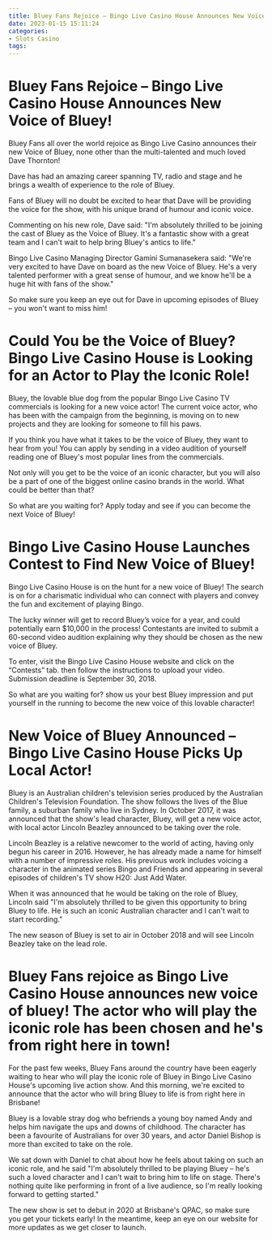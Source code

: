 ```yaml
---
title: Bluey Fans Rejoice – Bingo Live Casino House Announces New Voice of Bluey!
date: 2023-01-15 15:11:24
categories:
- Slots Casino
tags:
---
```



#  Bluey Fans Rejoice – Bingo Live Casino House Announces New Voice of Bluey!

Bluey Fans all over the world rejoice as Bingo Live Casino announces their new Voice of Bluey, none other than the multi-talented and much loved Dave Thornton!

Dave has had an amazing career spanning TV, radio and stage and he brings a wealth of experience to the role of Bluey.

Fans of Bluey will no doubt be excited to hear that Dave will be providing the voice for the show, with his unique brand of humour and iconic voice.

Commenting on his new role, Dave said: "I'm absolutely thrilled to be joining the cast of Bluey as the Voice of Bluey. It's a fantastic show with a great team and I can't wait to help bring Bluey's antics to life."

Bingo Live Casino Managing Director Gamini Sumanasekera said: "We're very excited to have Dave on board as the new Voice of Bluey. He's a very talented performer with a great sense of humour, and we know he'll be a huge hit with fans of the show."

So make sure you keep an eye out for Dave in upcoming episodes of Bluey – you won't want to miss him!

#  Could You be the Voice of Bluey? Bingo Live Casino House is Looking for an Actor to Play the Iconic Role!

Bluey, the lovable blue dog from the popular Bingo Live Casino TV commercials is looking for a new voice actor! The current voice actor, who has been with the campaign from the beginning, is moving on to new projects and they are looking for someone to fill his paws.

If you think you have what it takes to be the voice of Bluey, they want to hear from you! You can apply by sending in a video audition of yourself reading one of Bluey's most popular lines from the commercials.

Not only will you get to be the voice of an iconic character, but you will also be a part of one of the biggest online casino brands in the world. What could be better than that?

So what are you waiting for? Apply today and see if you can become the next Voice of Bluey!

#  Bingo Live Casino House Launches Contest to Find New Voice of Bluey!

Bingo Live Casino House is on the hunt for a new voice of Bluey! The search is on for a charismatic individual who can connect with players and convey the fun and excitement of playing Bingo.

The lucky winner will get to record Bluey’s voice for a year, and could potentially earn $10,000 in the process! Contestants are invited to submit a 60-second video audition explaining why they should be chosen as the new voice of Bluey.

To enter, visit the Bingo Live Casino House website and click on the “Contests” tab. then follow the instructions to upload your video. Submission deadline is September 30, 2018.

So what are you waiting for? show us your best Bluey impression and put yourself in the running to become the new voice of this lovable character!

#  New Voice of Bluey Announced – Bingo Live Casino House Picks Up Local Actor!

Bluey is an Australian children's television series produced by the Australian Children's Television Foundation. The show follows the lives of the Blue family, a suburban family who live in Sydney. In October 2017, it was announced that the show's lead character, Bluey, will get a new voice actor, with local actor Lincoln Beazley announced to be taking over the role.

Lincoln Beazley is a relative newcomer to the world of acting, having only begun his career in 2016. However, he has already made a name for himself with a number of impressive roles. His previous work includes voicing a character in the animated series Bingo and Friends and appearing in several episodes of children's TV show H20: Just Add Water.

When it was announced that he would be taking on the role of Bluey, Lincoln said "I'm absolutely thrilled to be given this opportunity to bring Bluey to life. He is such an iconic Australian character and I can't wait to start recording."

The new season of Bluey is set to air in October 2018 and will see Lincoln Beazley take on the lead role.

#  Bluey Fans rejoice as Bingo Live Casino House announces new voice of bluey! The actor who will play the iconic role has been chosen and he's from right here in town!

For the past few weeks, Bluey Fans around the country have been eagerly waiting to hear who will play the iconic role of Bluey in Bingo Live Casino House's upcoming live action show. And this morning, we're excited to announce that the actor who will bring Bluey to life is from right here in Brisbane!

Bluey is a lovable stray dog who befriends a young boy named Andy and helps him navigate the ups and downs of childhood. The character has been a favourite of Australians for over 30 years, and actor Daniel Bishop is more than excited to take on the role.

We sat down with Daniel to chat about how he feels about taking on such an iconic role, and he said "I'm absolutely thrilled to be playing Bluey – he's such a loved character and I can't wait to bring him to life on stage. There's nothing quite like performing in front of a live audience, so I'm really looking forward to getting started."

The new show is set to debut in 2020 at Brisbane's QPAC, so make sure you get your tickets early! In the meantime, keep an eye on our website for more updates as we get closer to launch.